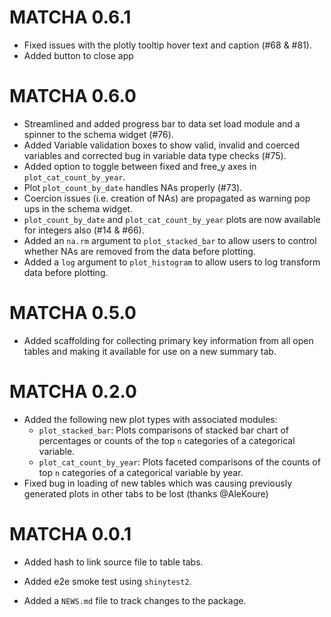 # MATCHA 0.6.1

* Fixed issues with the plotly tooltip hover text and caption (#68 & #81).
* Added button to close app

# MATCHA 0.6.0

* Streamlined and added progress bar to data set load module and a spinner to the schema widget (#76).
* Added Variable validation boxes to show valid, invalid and coerced variables and corrected bug in variable data type checks (#75).
* Added option to toggle between fixed and free_y axes in `plot_cat_count_by_year`.
* Plot `plot_count_by_date` handles NAs properly (#73).
* Coercion issues (i.e. creation of NAs) are propagated as warning pop ups in the schema widget.
* `plot_count_by_date` and `plot_cat_count_by_year` plots are now available for integers also (#14 & #66).
* Added an `na.rm` argument to `plot_stacked_bar` to allow users to control whether NAs are removed from the data before plotting.
* Added a `log` argument to `plot_histogram` to allow users to log transform data before plotting.


# MATCHA 0.5.0

* Added scaffolding for collecting primary key information from all open tables and making it available for use on a new summary tab.

# MATCHA 0.2.0

* Added the following new plot types with associated modules:
  - `plot_stacked_bar`: Plots comparisons of stacked bar chart of percentages or counts of the top `n` categories of a categorical variable.
  - `plot_cat_count_by_year`: Plots faceted comparisons of the counts of top `n` categories of a categorical variable by year.
* Fixed bug in loading of new tables which was causing previously generated plots in other tabs to be lost (thanks @AleKoure)

# MATCHA 0.0.1

* Added hash to link source file to table tabs.

* Added e2e smoke test using `shinytest2`.

* Added a `NEWS.md` file to track changes to the package.
